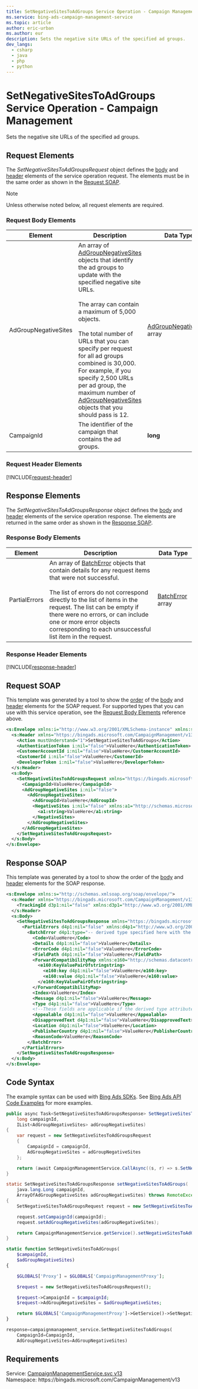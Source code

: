 ```yaml
---
title: SetNegativeSitesToAdGroups Service Operation - Campaign Management
ms.service: bing-ads-campaign-management-service
ms.topic: article
author: eric-urban
ms.author: eur
description: Sets the negative site URLs of the specified ad groups.
dev_langs: 
  - csharp
  - java
  - php
  - python
---
```

# SetNegativeSitesToAdGroups Service Operation - Campaign Management
Sets the negative site URLs of the specified ad groups.

## <a name="request"></a>Request Elements
The *SetNegativeSitesToAdGroupsRequest* object defines the [body](#request-body) and [header](#request-header) elements of the service operation request. The elements must be in the same order as shown in the [Request SOAP](#request-soap). 

> [!NOTE]
> Unless otherwise noted below, all request elements are required.

### <a name="request-body"></a>Request Body Elements

|Element|Description|Data Type|
|-----------|---------------|-------------|
|<a name="adgroupnegativesites"></a>AdGroupNegativeSites|An array of [AdGroupNegativeSites](adgroupnegativesites.md) objects that identify the ad groups to update with the specified negative site URLs.<br/><br/>The array can contain a maximum of 5,000 objects.<br/><br/>The total number of URLs that you can specify per request for all ad groups combined is 30,000. For example, if you specify 2,500 URLs per ad group, the maximum number of [AdGroupNegativeSites](adgroupnegativesites.md) objects that you should pass is 12.|[AdGroupNegativeSites](adgroupnegativesites.md) array|
|<a name="campaignid"></a>CampaignId|The identifier of the campaign that contains the ad groups.|**long**|

### <a name="request-header"></a>Request Header Elements
[!INCLUDE[request-header](./includes/request-header.md)]

## <a name="response"></a>Response Elements
The *SetNegativeSitesToAdGroupsResponse* object defines the [body](#response-body) and [header](#response-header) elements of the service operation response. The elements are returned in the same order as shown in the [Response SOAP](#response-soap).

### <a name="response-body"></a>Response Body Elements

|Element|Description|Data Type|
|-----------|---------------|-------------|
|<a name="partialerrors"></a>PartialErrors|An array of [BatchError](batcherror.md) objects that contain details for any request items that were not successful.<br/><br/>The list of errors do not correspond directly to the list of items in the request. The list can be empty if there were no errors, or can include one or more error objects corresponding to each unsuccessful list item in the request.|[BatchError](batcherror.md) array|

### <a name="response-header"></a>Response Header Elements
[!INCLUDE[response-header](./includes/response-header.md)]

## <a name="request-soap"></a>Request SOAP
This template was generated by a tool to show the [order](../guides/services-protocol.md#element-order) of the [body](#request-body) and [header](#request-header) elements for the SOAP request. For supported types that you can use with this service operation, see the [Request Body Elements](#request-body) reference above.

```xml
<s:Envelope xmlns:i="http://www.w3.org/2001/XMLSchema-instance" xmlns:s="http://schemas.xmlsoap.org/soap/envelope/">
  <s:Header xmlns="https://bingads.microsoft.com/CampaignManagement/v13">
    <Action mustUnderstand="1">SetNegativeSitesToAdGroups</Action>
    <AuthenticationToken i:nil="false">ValueHere</AuthenticationToken>
    <CustomerAccountId i:nil="false">ValueHere</CustomerAccountId>
    <CustomerId i:nil="false">ValueHere</CustomerId>
    <DeveloperToken i:nil="false">ValueHere</DeveloperToken>
  </s:Header>
  <s:Body>
    <SetNegativeSitesToAdGroupsRequest xmlns="https://bingads.microsoft.com/CampaignManagement/v13">
      <CampaignId>ValueHere</CampaignId>
      <AdGroupNegativeSites i:nil="false">
        <AdGroupNegativeSites>
          <AdGroupId>ValueHere</AdGroupId>
          <NegativeSites i:nil="false" xmlns:a1="http://schemas.microsoft.com/2003/10/Serialization/Arrays">
            <a1:string>ValueHere</a1:string>
          </NegativeSites>
        </AdGroupNegativeSites>
      </AdGroupNegativeSites>
    </SetNegativeSitesToAdGroupsRequest>
  </s:Body>
</s:Envelope>
```

## <a name="response-soap"></a>Response SOAP
This template was generated by a tool to show the order of the [body](#response-body) and [header](#response-header) elements for the SOAP response.

```xml
<s:Envelope xmlns:s="http://schemas.xmlsoap.org/soap/envelope/">
  <s:Header xmlns="https://bingads.microsoft.com/CampaignManagement/v13">
    <TrackingId d3p1:nil="false" xmlns:d3p1="http://www.w3.org/2001/XMLSchema-instance">ValueHere</TrackingId>
  </s:Header>
  <s:Body>
    <SetNegativeSitesToAdGroupsResponse xmlns="https://bingads.microsoft.com/CampaignManagement/v13">
      <PartialErrors d4p1:nil="false" xmlns:d4p1="http://www.w3.org/2001/XMLSchema-instance">
        <BatchError d4p1:type="-- derived type specified here with the appropriate prefix --">
          <Code>ValueHere</Code>
          <Details d4p1:nil="false">ValueHere</Details>
          <ErrorCode d4p1:nil="false">ValueHere</ErrorCode>
          <FieldPath d4p1:nil="false">ValueHere</FieldPath>
          <ForwardCompatibilityMap xmlns:e160="http://schemas.datacontract.org/2004/07/System.Collections.Generic" d4p1:nil="false">
            <e160:KeyValuePairOfstringstring>
              <e160:key d4p1:nil="false">ValueHere</e160:key>
              <e160:value d4p1:nil="false">ValueHere</e160:value>
            </e160:KeyValuePairOfstringstring>
          </ForwardCompatibilityMap>
          <Index>ValueHere</Index>
          <Message d4p1:nil="false">ValueHere</Message>
          <Type d4p1:nil="false">ValueHere</Type>
          <!--These fields are applicable if the derived type attribute is set to EditorialError-->
          <Appealable d4p1:nil="false">ValueHere</Appealable>
          <DisapprovedText d4p1:nil="false">ValueHere</DisapprovedText>
          <Location d4p1:nil="false">ValueHere</Location>
          <PublisherCountry d4p1:nil="false">ValueHere</PublisherCountry>
          <ReasonCode>ValueHere</ReasonCode>
        </BatchError>
      </PartialErrors>
    </SetNegativeSitesToAdGroupsResponse>
  </s:Body>
</s:Envelope>
```

## <a name="example"></a>Code Syntax
The example syntax can be used with [Bing Ads SDKs](../guides/client-libraries.md). See [Bing Ads API Code Examples](../guides/code-examples.md) for more examples.
```csharp
public async Task<SetNegativeSitesToAdGroupsResponse> SetNegativeSitesToAdGroupsAsync(
	long campaignId,
	IList<AdGroupNegativeSites> adGroupNegativeSites)
{
	var request = new SetNegativeSitesToAdGroupsRequest
	{
		CampaignId = campaignId,
		AdGroupNegativeSites = adGroupNegativeSites
	};

	return (await CampaignManagementService.CallAsync((s, r) => s.SetNegativeSitesToAdGroupsAsync(r), request));
}
```
```java
static SetNegativeSitesToAdGroupsResponse setNegativeSitesToAdGroups(
	java.lang.Long campaignId,
	ArrayOfAdGroupNegativeSites adGroupNegativeSites) throws RemoteException, Exception
{
	SetNegativeSitesToAdGroupsRequest request = new SetNegativeSitesToAdGroupsRequest();

	request.setCampaignId(campaignId);
	request.setAdGroupNegativeSites(adGroupNegativeSites);

	return CampaignManagementService.getService().setNegativeSitesToAdGroups(request);
}
```
```php
static function SetNegativeSitesToAdGroups(
	$campaignId,
	$adGroupNegativeSites)
{

	$GLOBALS['Proxy'] = $GLOBALS['CampaignManagementProxy'];

	$request = new SetNegativeSitesToAdGroupsRequest();

	$request->CampaignId = $campaignId;
	$request->AdGroupNegativeSites = $adGroupNegativeSites;

	return $GLOBALS['CampaignManagementProxy']->GetService()->SetNegativeSitesToAdGroups($request);
}
```
```python
response=campaignmanagement_service.SetNegativeSitesToAdGroups(
	CampaignId=CampaignId,
	AdGroupNegativeSites=AdGroupNegativeSites)
```

## Requirements
Service: [CampaignManagementService.svc v13](https://campaign.api.bingads.microsoft.com/Api/Advertiser/CampaignManagement/v13/CampaignManagementService.svc)  
Namespace: https\://bingads.microsoft.com/CampaignManagement/v13  

